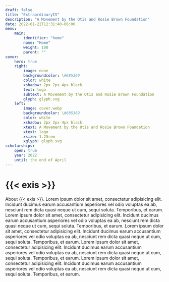 ```yaml
---
draft: false
title: "ExtraordinaryIS"
description: "A Movement by the Otis and Rosie Brown Foundation"
date: 2022-01-22T12:31:40-06:00
menu:
    main:
        identifier: "home"
        name: "Home"
        weight: 100
        parent: ""
cover:
    hero: true
    right:
        image: none
        backgroundcolor: \#685369
        color: white
        xshadow: 2px 2px 4px black
        text: logo
        subtext: A Movement by the Otis and Rosie Brown Foundation
        glyph: glyph.svg
    left:
        image: cover.webp
        backgroundcolor: \#685369
        color: white
        xshadow: 2px 2px 4px black
        xtext: A Movement by the Otis and Rosie Brown Foundation
        xtext: logo
        xsize: 1.25rem
        xglyph: glyph.svg
scholarships:
    open: true
    year: 2022
    until: the end of April
---
```

# {{< exis >}}

About {{< exis >}}. Lorem ipsum dolor sit amet, consectetur adipisicing elit. Incidunt ducimus earum accusantium asperiores vel odio voluptas ea ab, nesciunt rem dicta quasi neque ut cum, sequi soluta. Temporibus, et earum. Lorem ipsum dolor sit amet, consectetur adipisicing elit. Incidunt ducimus earum accusantium asperiores vel odio voluptas ea ab, nesciunt rem dicta quasi neque ut cum, sequi soluta. Temporibus, et earum. Lorem ipsum dolor sit amet, consectetur adipisicing elit. Incidunt ducimus earum accusantium asperiores vel odio voluptas ea ab, nesciunt rem dicta quasi neque ut cum, sequi soluta. Temporibus, et earum. Lorem ipsum dolor sit amet, consectetur adipisicing elit. Incidunt ducimus earum accusantium asperiores vel odio voluptas ea ab, nesciunt rem dicta quasi neque ut cum, sequi soluta. Temporibus, et earum. Lorem ipsum dolor sit amet, consectetur adipisicing elit. Incidunt ducimus earum accusantium asperiores vel odio voluptas ea ab, nesciunt rem dicta quasi neque ut cum, sequi soluta. Temporibus, et earum.
